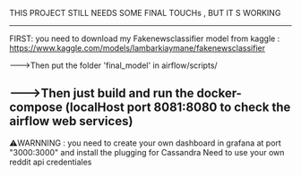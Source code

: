THIS PROJECT STILL NEEDS SOME FINAL TOUCHs , BUT IT S WORKING 

-------------------------------------------------------------
FIRST: you need to download my Fakenewsclassifier model from kaggle : https://www.kaggle.com/models/lambarkiaymane/fakenewsclassifier

--->Then put the folder 'final_model' in airflow/scripts/

--->Then just build and run the docker-compose
(localHost port 8081:8080 to check the airflow web services)
--------------------------------------------------------------

⚠️WARNNING : you need to create your own dashboard in grafana at port "3000:3000"
and install the plugging for Cassandra
Need to use your own reddit api credentiales
